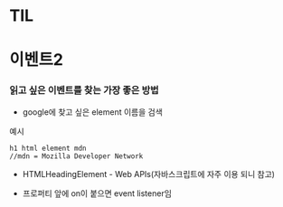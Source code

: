 # TIL

# 이벤트2

### 읽고 싶은 이벤트를 찾는 가장 좋은 방법

-   google에 찾고 싶은 element 이름을 검색

예시

```
h1 html element mdn
//mdn = Mozilla Developer Network
```

-   HTMLHeadingElement - Web APIs(자바스크립트에 자주 이용 되니 참고)

-   프로퍼티 앞에 on이 붙으면 event listener임
